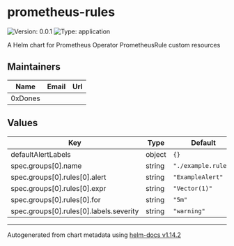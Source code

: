 # prometheus-rules

![Version: 0.0.1](https://img.shields.io/badge/Version-0.0.1-informational?style=flat-square) ![Type: application](https://img.shields.io/badge/Type-application-informational?style=flat-square)

A Helm chart for Prometheus Operator PrometheusRule custom resources

## Maintainers

| Name | Email | Url |
| ---- | ------ | --- |
| 0xDones |  |  |

## Values

| Key | Type | Default | Description |
|-----|------|---------|-------------|
| defaultAlertLabels | object | `{}` |  |
| spec.groups[0].name | string | `"./example.rules"` |  |
| spec.groups[0].rules[0].alert | string | `"ExampleAlert"` |  |
| spec.groups[0].rules[0].expr | string | `"Vector(1)"` |  |
| spec.groups[0].rules[0].for | string | `"5m"` |  |
| spec.groups[0].rules[0].labels.severity | string | `"warning"` |  |

----------------------------------------------
Autogenerated from chart metadata using [helm-docs v1.14.2](https://github.com/norwoodj/helm-docs/releases/v1.14.2)
